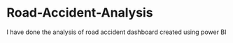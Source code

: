 # Road-Accident-Analysis
I have done the analysis of road accident dashboard created using power BI
